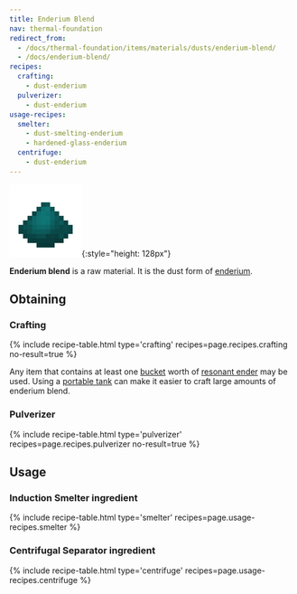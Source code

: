 ```yaml
---
title: Enderium Blend
nav: thermal-foundation
redirect_from:
  - /docs/thermal-foundation/items/materials/dusts/enderium-blend/
  - /docs/enderium-blend/
recipes:
  crafting:
    - dust-enderium
  pulverizer:
    - dust-enderium
usage-recipes:
  smelter:
    - dust-smelting-enderium
    - hardened-glass-enderium
  centrifuge:
    - dust-enderium
---
```


![Enderium blend](/assets/images/thermal-foundation/dust-enderium.png){:style="height: 128px"}


**Enderium blend** is a raw material. It is the dust form of
[enderium](/docs/thermal-foundation/enderium-ingot/).


Obtaining
---------

### Crafting
{% include recipe-table.html type='crafting' recipes=page.recipes.crafting no-result=true %}

Any item that contains at least one
[bucket](https://minecraft.gamepedia.com/Bucket) worth of [resonant
ender](/docs/thermal-foundation/resonant-ender/) may be used. Using a [portable
tank](/docs/thermal-expansion/portable-tank/) can make it easier to craft large amounts of
enderium blend.

### Pulverizer
{% include recipe-table.html type='pulverizer' recipes=page.recipes.pulverizer no-result=true %}


Usage
-----

### Induction Smelter ingredient
{% include recipe-table.html type='smelter' recipes=page.usage-recipes.smelter %}

### Centrifugal Separator ingredient
{% include recipe-table.html type='centrifuge' recipes=page.usage-recipes.centrifuge %}
